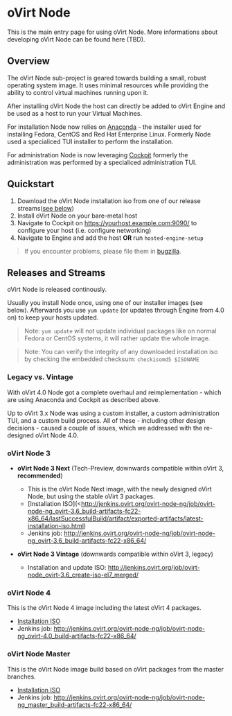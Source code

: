 # oVirt Node

This is the main entry page for using oVirt Node.
More informations about developing oVirt Node can be found here (TBD).

## Overview

The oVirt Node sub-project is geared towards building a small, robust operating system
image. It uses minimal resources while providing the ability to control virtual machines
running upon it.

After installing oVirt Node the host can directly be added to oVirt Engine and be used as a
host to run your Virtual Machines.

For installation Node now relies on [Anaconda](https://github.com/rhinstaller/) - the installer
used for installing Fedora, CentOS and Red Hat Enterprise Linux. Formerly Node used a
specialiced TUI installer to perform the installation.

For administration Node is now leveraging [Cockpit](http://cockpit-project.org/) formerly
the administration was performed by a specialiced administration TUI.

## Quickstart

1. Download the oVirt Node installation iso from one of our release streams([see below](#releases))
2. Install oVirt Node on your bare-metal host
3. Navigate to Cockpit on https://yourhost.example.com:9090/ to configure your host (i.e. configure networking)
4. Navigate to Engine and add the host **OR** run `hosted-engine-setup`

> If you encounter problems, please file them in [bugzilla](https://bugzilla.redhat.com/enter_bug.cgi?product=ovirt-node&component=General).

## Releases and Streams

oVirt Node is released continously.

Usually you install Node once, using one of our installer images (see below). Afterwards you
use `yum update` (or updates through Engine from 4.0 on) to keep your hosts updated.

> Note: `yum update` will not update individual packages like on normal Fedora or CentOS systems,
> it will rather update the whole image.

> Note: You can verify the integrity of any downloaded installation iso by checking the embedded checksum:
> `checkisomd5 $ISONAME`

### Legacy vs. Vintage

With oVirt 4.0 Node got a complete overhaul and reimplementation - which are using Anaconda
and Cockpit as described above.

Up to oVirt 3.x Node was using a custom installer, a custom administration TUI, and a custom
build process. All of these - including other design decisions - caused a couple of issues,
which we addressed with the re-designed oVirt Node 4.0.


### oVirt Node 3

* **oVirt Node 3 Next** (Tech-Preview, downwards compatible within oVirt 3, **recommended**)
  * This is the oVirt Node Next image, with the newly designed oVirt Node, but using the stable oVirt 3 packages.
  * [Installation ISO](<http://jenkins.ovirt.org/ovirt-node-ng/job/ovirt-node-ng_ovirt-3.6_build-artifacts-fc22-x86_64/lastSuccessfulBuild/artifact/exported-artifacts/latest-installation-iso.html)
  * Jenkins job: <http://jenkins.ovirt.org/ovirt-node-ng/job/ovirt-node-ng_ovirt-3.6_build-artifacts-fc22-x86_64/>

* **oVirt Node 3 Vintage** (downwards compatible within oVirt 3, legacy)
  * Installation and update ISO: <http://jenkins.ovirt.org/job/ovirt-node_ovirt-3.6_create-iso-el7_merged/>

### oVirt Node 4

This is the oVirt Node 4 image including the latest oVirt 4 packages.

* [Installation ISO](http://jenkins.ovirt.org/ovirt-node-ng/job/ovirt-node-ng_ovirt-4.0_build-artifacts-fc22-x86_64/lastSuccessfulBuild/artifact/exported-artifacts/latest-installation-iso.html)
* Jenkins job: <http://jenkins.ovirt.org/ovirt-node-ng/job/ovirt-node-ng_ovirt-4.0_build-artifacts-fc22-x86_64/>

### oVirt Node Master

This is the oVirt Node image build based on oVirt packages from the master branches.

* [Installation ISO](http://jenkins.ovirt.org/ovirt-node-ng/job/ovirt-node-ng_master_build-artifacts-fc22-x86_64/lastSuccessfulBuild/artifact/exported-artifacts/latest-installation-iso.html)
* Jenkins job: <http://jenkins.ovirt.org/ovirt-node-ng/job/ovirt-node-ng_master_build-artifacts-fc22-x86_64/>




